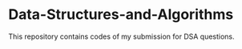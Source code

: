 # Data-Structures-and-Algorithms
 This repository contains codes of my submission for DSA questions.

